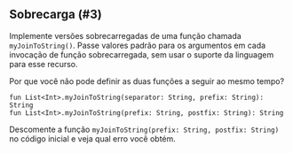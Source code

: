 ## Sobrecarga (#3)

Implemente versões sobrecarregadas de uma função chamada `myJoinToString()`. Passe valores padrão para os argumentos em cada invocação de função sobrecarregada, sem usar o suporte da linguagem para esse recurso.

Por que você não pode definir as duas funções a seguir ao mesmo tempo?

```text
fun List<Int>.myJoinToString(separator: String, prefix: String): String
fun List<Int>.myJoinToString(prefix: String, postfix: String): String
```

Descomente a função `myJoinToString(prefix: String, postfix: String)` no código inicial e veja qual erro você obtém.